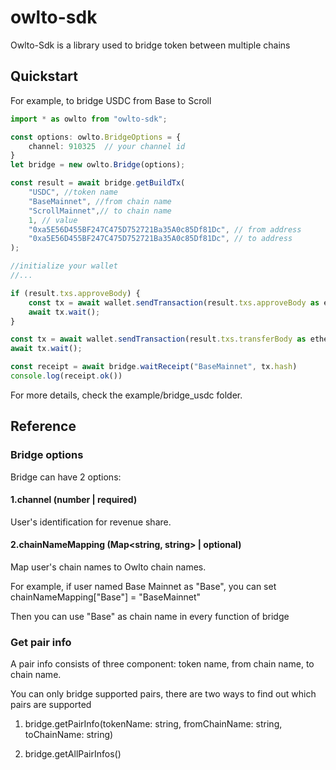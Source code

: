 # owlto-sdk

Owlto-Sdk is a library used to bridge token between multiple chains

## Quickstart

For example, to bridge USDC from Base to Scroll
```TypeScript
import * as owlto from "owlto-sdk";

const options: owlto.BridgeOptions = {
    channel: 910325  // your channel id
}
let bridge = new owlto.Bridge(options);

const result = await bridge.getBuildTx(
    "USDC", //token name
    "BaseMainnet", //from chain name
    "ScrollMainnet",// to chain name
    1, // value
    "0xa5E56D455BF247C475D752721Ba35A0c85Df81Dc", // from address
    "0xa5E56D455BF247C475D752721Ba35A0c85Df81Dc", // to address
);

//initialize your wallet
//...

if (result.txs.approveBody) {
    const tx = await wallet.sendTransaction(result.txs.approveBody as ethers.TransactionRequest);
    await tx.wait(); 
}

const tx = await wallet.sendTransaction(result.txs.transferBody as ethers.TransactionRequest);
await tx.wait(); 

const receipt = await bridge.waitReceipt("BaseMainnet", tx.hash)
console.log(receipt.ok())
```
For more details, check the example/bridge_usdc folder.

## Reference
### Bridge options
Bridge can have 2 options:
#### 1.channel (number | required)
User's identification for revenue share.
#### 2.chainNameMapping (Map<string, string> | optional) 
Map user's chain names to Owlto chain names.

For example, if user named Base Mainnet as "Base", you can set chainNameMapping["Base"] = "BaseMainnet"

Then you can use "Base" as chain name in every function of bridge

### Get pair info
A pair info consists of three component: token name, from chain name, to chain name.

You can only bridge supported pairs, there are two ways to find out which pairs are supported

1. bridge.getPairInfo(tokenName: string, fromChainName: string, toChainName: string)

2. bridge.getAllPairInfos()
